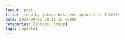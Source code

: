 ```yaml
---
layout: post
title: jtngp by jotego has been updated to 3a2e91f
date: 2024-09-06 20:11:15 +0000
categories: [jotego, jtngp]
tags: [update]
---
```


